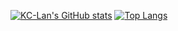 [![KC-Lan's GitHub stats](https://github-readme-stats.vercel.app/api?username=KC-Lan&show_icons=true&theme=github_dark)](https://github.com/anuraghazra/github-readme-stats)
[![Top Langs](https://github-readme-stats.vercel.app/api/top-langs/?username=KC-Lan&layout=compact&theme=algolia)](https://github.com/anuraghazra/github-readme-stats)
